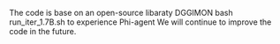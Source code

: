 The code is base on an open-source libaraty DGGIMON
bash run_iter_1.7B.sh to experience Phi-agent
We will continue to improve the code in the future.
